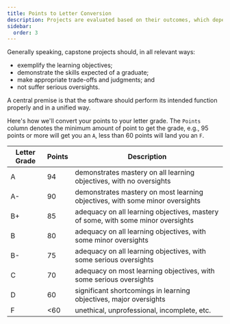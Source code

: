 ```yaml
---
title: Points to Letter Conversion
description: Projects are evaluated based on their outcomes, which depend on the category.
sidebar:
  order: 3
---
```


Generally speaking, capstone projects should, in all relevant ways:

- exemplify the learning objectives;
- demonstrate the skills expected of a graduate;
- make appropriate trade-offs and judgments; and
- not suffer serious oversights.

A central premise is that the software should perform its intended function properly and in a unified way.

Here's how we'll convert your points to your letter grade. The `Points` column denotes the minimum amount of point to get the grade, e.g., 95 points or more will get you an `A`, less than 60 points will land you an `F`.

Letter Grade | Points | Description
-------------|--------|------------
A  | 94 | demonstrates mastery on all learning objectives, with no oversights
A- | 90 | demonstrates mastery on most learning objectives, with some minor oversights
B+ | 85 | adequacy on all learning objectives, mastery of some, with some minor oversights
B  | 80 | adequacy on all learning objectives, with some minor oversights
B- | 75 | adequacy on all learning objectives, with some serious oversights
C  | 70 | adequacy on most learning objectives, with some serious oversights
D  | 60 | significant shortcomings in learning objectives, major oversights
F  | <60| unethical, unprofessional, incomplete, etc.